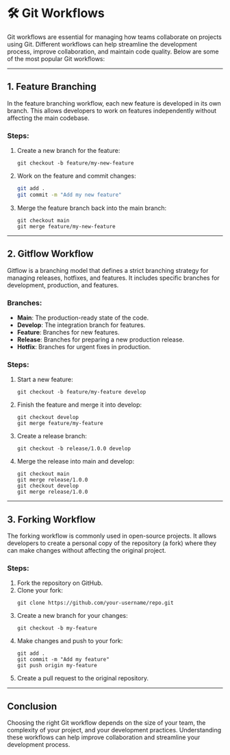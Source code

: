 # 🛠️ Git Workflows

Git workflows are essential for managing how teams collaborate on projects using Git. Different workflows can help streamline the development process, improve collaboration, and maintain code quality. Below are some of the most popular Git workflows:

---

## 1. Feature Branching

In the feature branching workflow, each new feature is developed in its own branch. This allows developers to work on features independently without affecting the main codebase.

### Steps:
1. Create a new branch for the feature:
   ```
   git checkout -b feature/my-new-feature
   ```
2. Work on the feature and commit changes:

   ```sh
   git add .
   git commit -m "Add my new feature"
   ```
3. Merge the feature branch back into the main branch:
   ```
   git checkout main
   git merge feature/my-new-feature
   ```

---

## 2. Gitflow Workflow

Gitflow is a branching model that defines a strict branching strategy for managing releases, hotfixes, and features. It includes specific branches for development, production, and features.

### Branches:
- **Main**: The production-ready state of the code.
- **Develop**: The integration branch for features.
- **Feature**: Branches for new features.
- **Release**: Branches for preparing a new production release.
- **Hotfix**: Branches for urgent fixes in production.

### Steps:
1. Start a new feature:
   ```
   git checkout -b feature/my-feature develop
   ```
2. Finish the feature and merge it into develop:
   ```
   git checkout develop
   git merge feature/my-feature
   ```
3. Create a release branch:
   ```
   git checkout -b release/1.0.0 develop
   ```
4. Merge the release into main and develop:
   ```
   git checkout main
   git merge release/1.0.0
   git checkout develop
   git merge release/1.0.0
   ```

---

## 3. Forking Workflow

The forking workflow is commonly used in open-source projects. It allows developers to create a personal copy of the repository (a fork) where they can make changes without affecting the original project.

### Steps:
1. Fork the repository on GitHub.
2. Clone your fork:
   ```
   git clone https://github.com/your-username/repo.git
   ```
3. Create a new branch for your changes:
   ```
   git checkout -b my-feature
   ```
4. Make changes and push to your fork:
   ```
   git add .
   git commit -m "Add my feature"
   git push origin my-feature
   ```
5. Create a pull request to the original repository.

---

## Conclusion

Choosing the right Git workflow depends on the size of your team, the complexity of your project, and your development practices. Understanding these workflows can help improve collaboration and streamline your development process.
